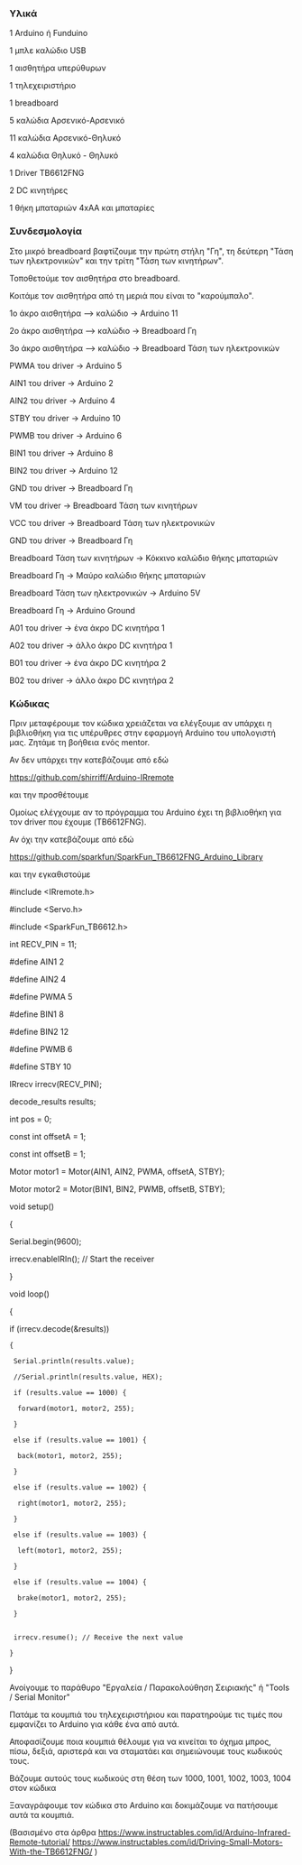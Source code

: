 ### Υλικά

1 Arduino ή Funduino

1 μπλε καλώδιο USB

1 αισθητήρα υπερύθυρων

1 τηλεχειριστήριο

1 breadboard

5 καλώδια Αρσενικό-Αρσενικό

11 καλώδια Αρσενικό-Θηλυκό

4 καλώδια Θηλυκό - Θηλυκό

1 Driver TB6612FNG

2 DC κινητήρες

1 θήκη μπαταριών 4xΑΑ και μπαταρίες



### Συνδεσμολογία

Στο μικρό breadboard βαφτίζουμε την πρώτη στήλη "Γη", τη δεύτερη "Τάση των ηλεκτρονικών" και την τρίτη "Τάση των κινητήρων".

Τοποθετούμε τον αισθητήρα στο breadboard.

Κοιτάμε τον αισθητήρα από τη μεριά που είναι το "καρούμπαλο".

1ο άκρο αισθητήρα –> καλώδιο -> Arduino 11

2o άκρο αισθητήρα –> καλώδιο -> Breadboard Γη

3o άκρο αισθητήρα –> καλώδιο -> Breadboard Τάση των ηλεκτρονικών

PWMA του driver -> Arduino 5

AIN1 του driver -> Arduino 2

AIN2 του driver -> Arduino 4

STBY του driver -> Arduino 10

PWMB του driver -> Arduino 6

BIN1 του driver -> Arduino 8

BIN2 του driver -> Arduino 12

GND του driver -> Breadboard Γη

VM του driver -> Breadboard Τάση των κινητήρων

VCC του driver -> Breadboard Τάση των ηλεκτρονικών

GND του driver -> Breadboard Γη

Breadboard Τάση των κινητήρων -> Κόκκινο καλώδιο θήκης μπαταριών

Breadboard Γη -> Μαύρο καλώδιο θήκης μπαταριών

Breadboard Τάση των ηλεκτρονικών -> Arduino 5V

Breadboard Γη -> Arduino Ground

A01 του driver -> ένα άκρο DC κινητήρα 1

A02 του driver -> άλλο άκρο DC κινητήρα 1

B01 του driver -> ένα άκρο DC κινητήρα 2

B02 του driver -> άλλο άκρο DC κινητήρα 2


### Κώδικας

Πριν μεταφέρουμε τον κώδικα χρειάζεται να ελέγξουμε αν υπάρχει η βιβλιοθήκη για τις υπέρυθρες στην εφαρμογή Arduino του υπολογιστή μας. Ζητάμε τη βοήθεια ενός mentor.

Αν δεν υπάρχει την κατεβάζουμε από εδώ

https://github.com/shirriff/Arduino-IRremote

και την προσθέτουμε

Ομοίως ελέγχουμε αν το πρόγραμμα του Arduino έχει τη βιβλιοθήκη για τον driver που έχουμε (TB6612FNG).

Αν όχι την κατεβάζουμε από εδώ

https://github.com/sparkfun/SparkFun_TB6612FNG_Arduino_Library

και την εγκαθιστούμε


#include <IRremote.h>

#include <Servo.h>

#include <SparkFun_TB6612.h>

int RECV_PIN = 11;

#define AIN1 2

#define AIN2 4

#define PWMA 5

#define BIN1 8

#define BIN2 12

#define PWMB 6

#define STBY 10

IRrecv irrecv(RECV_PIN);

decode_results results;

int pos = 0;

const int offsetA = 1;

const int offsetB = 1;

Motor motor1 = Motor(AIN1, AIN2, PWMA, offsetA, STBY);

Motor motor2 = Motor(BIN1, BIN2, PWMB, offsetB, STBY);


void setup()

{

  Serial.begin(9600);
  
  irrecv.enableIRIn(); // Start the receiver
  
}



void loop()

{

  if (irrecv.decode(&results))
  
    {
    
     Serial.println(results.value);
     
     //Serial.println(results.value, HEX);
     
     if (results.value == 1000) {
     
      forward(motor1, motor2, 255);
     
     }
     
     else if (results.value == 1001) {
     
      back(motor1, motor2, 255);
     
     }

     else if (results.value == 1002) {
     
      right(motor1, motor2, 255);
     
     }

     else if (results.value == 1003) {
     
      left(motor1, motor2, 255);
     
     }

     else if (results.value == 1004) {
     
      brake(motor1, motor2, 255);
     
     }


     irrecv.resume(); // Receive the next value
     
    }
    
}


Ανοίγουμε το παράθυρο "Εργαλεία / Παρακολούθηση Σειριακής" ή "Tools / Serial Monitor"

Πατάμε τα κουμπιά του τηλεχειριστήριου και παρατηρούμε τις τιμές που εμφανίζει το Arduino για κάθε ένα από αυτά.

Αποφασίζουμε ποια κουμπιά θέλουμε για να κινείται το όχημα μπρος, πίσω, δεξιά, αριστερά και να σταματάει και σημειώνουμε τους κωδικούς τους.

Βάζουμε αυτούς τους κωδικούς στη θέση των 1000, 1001, 1002, 1003, 1004 στον κώδικα

Ξαναγράφουμε τον κώδικα στο Arduino και δοκιμάζουμε να πατήσουμε αυτά τα κουμπιά.



(Βασισμένο στα άρθρα
https://www.instructables.com/id/Arduino-Infrared-Remote-tutorial/
https://www.instructables.com/id/Driving-Small-Motors-With-the-TB6612FNG/
)
